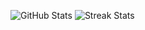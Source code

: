<!-- ### Hi there 👋

##### GitHub Stats
---
-->

![GitHub Stats](https://github-readme-stats.vercel.app/api?username=popovstefan)
![Streak Stats](https://github-readme-streak-stats.herokuapp.com/?user=popovstefan)

<!-- ![GitHub Profile Summary Stats](https://github-profile-summary-cards.vercel.app/api/cards/profile-details?username=popovstefan&theme=vue) -->

<!-- ##### 📫 My online footprint
---

[![Coursera](https://img.shields.io/badge/Coursera-0056D2?style=for-the-badge&logo=Coursera&logoColor=white)](https://www.coursera.org/user/23c9d71e45e3ba1ea7a5df36c7b43822)
[![Duolingo](https://img.shields.io/badge/Duolingo-58CC02?style=for-the-badge&logo=Duolingo&logoColor=white)](https://www.duolingo.com/profile/Stefan.Popov)
[![Instagram](https://img.shields.io/badge/Instagram-E4405F?style=for-the-badge&logo=instagram&logoColor=white)](https://www.instagram.com/steffaanpopov/?hl=en)
[![LinkedIn](https://img.shields.io/badge/LinkedIn-0077B5?style=for-the-badge&logo=linkedin&logoColor=white)](https://www.linkedin.com/in/popovstefan/)
[![ResearchGate](https://img.shields.io/badge/Research_Gate-00CCBB.svg?&style=for-the-badge&logo=ResearchGate&logoColor=white)](https://www.researchgate.net/profile/Stefan-Popov-8)
-->



<!--
**popovstefan/popovstefan** is a ✨ _special_ ✨ repository because its `README.md` (this file) appears on your GitHub profile.

Here are some ideas to get you started:

- 🔭 I’m currently working on ...
- 🌱 I’m currently learning ...
- 👯 I’m looking to collaborate on ...
- 🤔 I’m looking for help with ...
- 💬 Ask me about ...
- 📫 How to reach me: ...
- 😄 Pronouns: ...
- ⚡ Fun fact: ...
-->
